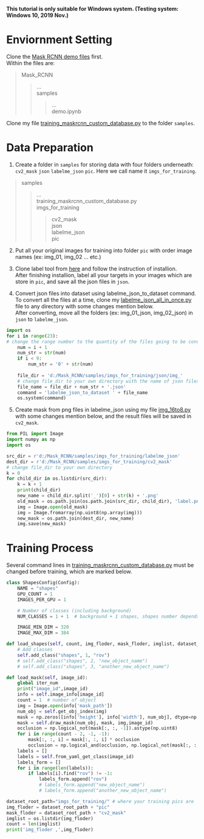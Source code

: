**This tutorial is only suitable for Windows system. (Testing system: Windows 10, 2019 Nov.)** 
# Enviornment Setting

Clone the [Mask RCNN demo files](https://github.com/matterport/Mask_RCNN) first.<br>
Within the files are:
>Mask_RCNN
>>...<br>
>>samples
>>>...<br>
>>>demo.ipynb

Clone my file [training_maskrcnn_custom_database.py](https://github.com/yitzu1476/mask_rcnn_custom_database/blob/master/training_maskrcnn_custom_database.py) to the folder `samples`.

# Data Preparation

1. Create a folder in `samples` for storing data with four folders underneath: `cv2_mask` `json` `labelme_json` `pic`. Here we call name it `imgs_for_training`.<br>
>samples
>>...<br>
>>training_maskrcnn_custom_database.py<br>
>>imgs_for_training
>>>cv2_mask<br>
>>>json<br>
>>>labelme_json<br>
>>>pic

2. Put all your original images for training into folder `pic` with order image names (ex: img_01, img_02 ... etc.)<br>

3. Clone label tool from [here](https://github.com/wkentaro/labelme) and follow the instruction of installion.<br>
After finishing installion, label all your targets in your images which are store in `pic`, and save all the json files in `json`.<br>

4. Convert json files into dataset using labelme_json_to_dataset command.<br>
To convert all the files at a time, clone my [labelme_json_all_in_once.py](https://github.com/yitzu1476/mask_rcnn_custom_database/blob/master/labelme_json_all_in_once.py) file to any directory with some changes mention below.<br>
After converting, move all the folders (ex: img_01_json, img_02_json) in `json` to `labelme_json`.
```python
import os
for i in range(23):
# change the range number to the quantity of the files going to be converted.
    num = i + 1
    num_str = str(num)
    if i < 9:
        num_str = '0' + str(num)
    
    file_dir = 'd:/Mask_RCNN/samples/imgs_for_training/json/img_'
    # change file_dir to your own directory with the name of json files without number.
    file_name = file_dir + num_str + '.json'
    command = 'labelme_json_to_dataset ' + file_name
    os.system(command)
```

5. Create mask from png files in labelme_json using my file [img_16to8.py](https://github.com/yitzu1476/mask_rcnn_custom_database/blob/master/img_16to8.py) with some changes mention below, and the result files will be saved in `cv2_mask`.
```python
from PIL import Image
import numpy as np
import os

src_dir = r'd:/Mask_RCNN/samples/imgs_for_training/labelme_json'
dest_dir = r'd:/Mask_RCNN/samples/imgs_for_training/cv2_mask'
# change file_dir to your own directory
k = 0
for child_dir in os.listdir(src_dir):
    k = k + 1
    print(child_dir)
    new_name = child_dir.split('_')[0] + str(k) + '.png'
    old_mask = os.path.join(os.path.join(src_dir, child_dir), 'label.png')
    img = Image.open(old_mask)
    img = Image.fromarray(np.uint8(np.array(img)))
    new_mask = os.path.join(dest_dir, new_name)
    img.save(new_mask)
```

# Training Process

Several command lines in [training_maskrcnn_custom_database.py](https://github.com/yitzu1476/mask_rcnn_custom_database/blob/master/training_maskrcnn_custom_database.py) must be changed  before training, which are marked below.
```python
class ShapesConfig(Config):
    NAME = "shapes"
    GPU_COUNT = 1
    IMAGES_PER_GPU = 1

    # Number of classes (including background)
    NUM_CLASSES = 1 + 1  # background + 1 shapes, shapes number depends on the number of target objects

    IMAGE_MIN_DIM = 320
    IMAGE_MAX_DIM = 384
```
```python
def load_shapes(self, count, img_floder, mask_floder, imglist, dataset_root_path):
    # Add classes
    self.add_class("shapes", 1, "rov")
    # self.add_class("shapes", 2, "new_object_name")
    # self.add_class("shapes", 3, "another_new_object_name")
```
```python
def load_mask(self, image_id):
    global iter_num
    print("image_id",image_id)
    info = self.image_info[image_id]
    count = 1  # number of object
    img = Image.open(info['mask_path'])
    num_obj = self.get_obj_index(img)
    mask = np.zeros([info['height'], info['width'], num_obj], dtype=np.uint8)
    mask = self.draw_mask(num_obj, mask, img,image_id)
    occlusion = np.logical_not(mask[:, :, -1]).astype(np.uint8)
    for i in range(count - 2, -1, -1):
        mask[:, :, i] = mask[:, :, i] * occlusion
        occlusion = np.logical_and(occlusion, np.logical_not(mask[:, :, i]))
    labels = []
    labels = self.from_yaml_get_class(image_id)
    labels_form = []
    for i in range(len(labels)):
        if labels[i].find("rov") != -1:
            labels_form.append("rov")
            # labels_form.append("new_object_name")
            # labels_form.append("another_new_object_name")
```
```python
dataset_root_path="imgs_for_training/" # where your training pics are 
img_floder = dataset_root_path + "pic"
mask_floder = dataset_root_path + "cv2_mask"
imglist = os.listdir(img_floder)
count = len(imglist)
print('img_floder ,',img_floder)
```

